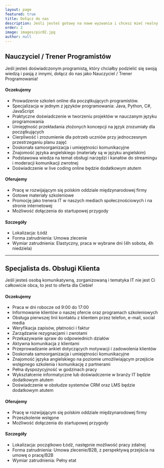 ```yaml
---
layout: page
featured: true
title: Dołącz do nas
description: Jeśli jesteś gotowy na nowe wyzwania i chcesz mieć realny wpływ na rozwój przyszłych programistów zapraszamy do nas. Nasza ekipa to ludzie o otwartych umysłach, którzy dzielą się wiedzą i doświadczeniem, a w trudniejszych chwilach służą sobie nawzajem pomocą.
order: 2
image: images/pic02.jpg
author: null
---
```


## Nauczyciel / Trener Programistów

Jeśli jesteś doświadczonym programistą, który chciałby podzielić się swoją wiedzą i pasją z innymi, dołącz do nas jako Nauczyciel / Trener Programowania!

#### Oczekujemy

- Prowadzenie szkoleń online dla początkujących programistów.
- Specjalizacja w jednym z języków programowania: Java, Python, C#, JavaScript
- Praktyczne doświadczenie w tworzeniu projektów w nauczanym języku programowania
- Umiejętność przekładania złożonych koncepcji na język zrozumiały dla początkujących
- Cierpliwość i zrozumienie dla potrzeb uczniów przy jednoczesnym przestrzeganiu planu zajęć
- Doskonała samoorganizacja i umiejętności komunikacyjne
- Znajomość języka angielskiego (materiały są w języku angielskim)
- Podstawowa wiedza na temat obsługi narzędzi i kanałów do streamingu i moderacji komunikacji zwrotnej
- Doświadczenie w live coding online będzie dodatkowym atutem

#### Oferujemy
- Pracę w rozwijającym się polskim oddziale międzynarodowej firmy
- Gotowe materiały szkoleniowe
- Promocję jako trenera IT w naszych mediach społecznościowych i na stronie internetowej
- Możliwość dołączenia do startupowej przygody

#### Szczegóły

- Lokalizacja: Łódź
- Forma zatrudnienia: Umowa zlecenie
- Wymiar zatrudnienia: Elastyczny, praca w wybrane dni (4h sobota, 4h niedziela)

---

## Specjalista ds. Obsługi Klienta

Jeśli jesteś osobą komunikatywną, zorganizowaną i tematyka IT nie jest Ci całkowicie obca, to jest to oferta dla Ciebie!

#### Oczekujemy

- Praca w dni robocze od 9:00 do 17:00
- Informowanie klientów o naszej ofercie oraz programach szkoleniowych
- Obsługa pierwszej linii kontaktu z klientem przez telefon, e-mail, social media
- Weryfikacja zapisów, płatności i faktur
- Zarządzanie rezygnacjami i zwrotami
- Przekazywanie spraw do odpowiednich działów
- Aktywna komunikacja z klientami
- Przeprowadzanie ankiet dotyczących motywacji i zadowolenia klientów
- Doskonała samoorganizacja i umiejętności komunikacyjne
- Znajomość języka angielskiego na poziomie umożliwiającym przejście wstępnego szkolenia i komunikację z partnerami
- Pełna dyspozycyjność w godzinach pracy
- Wykształcenie informatyczne lub doświadczenie w branży IT będzie dodatkowym atutem
- Doświadczenie w obsłudze systemów CRM oraz LMS będzie dodatkowym atutem


#### Oferujemy
- Pracę w rozwijającym się polskim oddziale międzynarodowej firmy
- Przeszkolenie wstępne
- Możliwość dołączenia do startupowej przygody


#### Szczegóły

- Lokalizacja: początkowo Łódź, następnie możliwość pracy zdalnej
- Forma zatrudnienia: Umowa zlecenie/B2B, z perspektywą przejścia na umowę o pracę/B2B
- Wymiar zatrudnienia: Pełny etat


